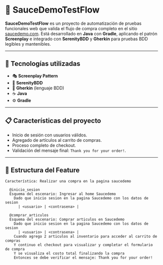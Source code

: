 # 🧪 SauceDemoTestFlow

**SauceDemoTestFlow** es un proyecto de automatización de pruebas funcionales web que valida el flujo de compra completo en el sitio [saucedemo.com](https://www.saucedemo.com). Está desarrollado en **Java** con **Gradle**, aplicando el patrón **Screenplay** e integrado con **SerenityBDD** y **Gherkin** para pruebas BDD legibles y mantenibles.

---

## 🚀 Tecnologías utilizadas

- 🎭 **Screenplay Pattern**
- 🎥 **SerenityBDD**
- 🐍 **Gherkin** (lenguaje BDD)
- ☕ **Java**
- ⚙️ **Gradle**

---

## 📋 Características del proyecto

- Inicio de sesión con usuarios válidos.
- Agregado de artículos al carrito de compras.
- Proceso completo de checkout.
- Validación del mensaje final: `Thank you for your order!`.

---

## 🧾 Estructura del Feature

```gherkin
Característica: Realizar una compra en la pagina saucedemo

  @inicio_sesion
  Esquema del escenario: Ingresar al home Saucedemo
    Dado que inicio sesion en la pagina Saucedemo con los datos de sesion
      | <usuario> | <contrasena> |

  @comprar_articulos
  Esquema del escenario: Comprar articulos en Saucedemo
    Dado que inicio sesion en la pagina Saucedemo con los datos de sesion
      | <usuario> | <contrasena> |
    Cuando agrego 2 articulos al inventario para acceder al carrito de compras
    Y continuo el checkout para visualizar y completar el formulario de compra
    Y se visualiza el costo total finalizando la compra
    Entonces se debe verificar el mensaje: Thank you for your order!